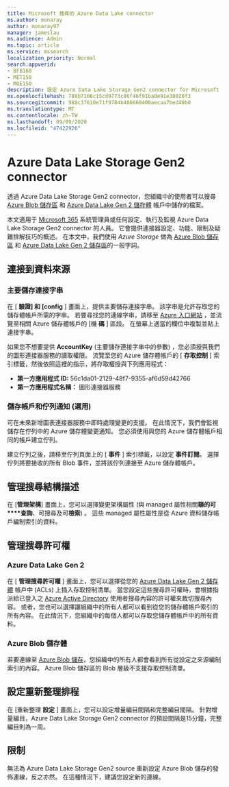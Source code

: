 ```yaml
---
title: Microsoft 搜尋的 Azure Data Lake connector
ms.author: monaray
author: monaray97
manager: jameslau
ms.audience: Admin
ms.topic: article
ms.service: mssearch
localization_priority: Normal
search.appverid:
- BFB160
- MET150
- MOE150
description: 設定 Azure Data Lake Storage Gen2 connector for Microsoft Search
ms.openlocfilehash: 788b7106c15cd9773c86f46f91ba0e91e38028f3
ms.sourcegitcommit: 988c37610e71f9784b486660400aecaa7bed40b0
ms.translationtype: MT
ms.contentlocale: zh-TW
ms.lasthandoff: 09/09/2020
ms.locfileid: "47422926"
---
```

# <a name="azure-data-lake-storage-gen2-connector"></a>Azure Data Lake Storage Gen2 connector

透過 Azure Data Lake Storage Gen2 connector，您組織中的使用者可以搜尋 [Azure Blob 儲存區](https://docs.microsoft.com/azure/storage/blobs/storage-blobs-introduction) 和 [Azure Data Lake Gen 2 儲存體](https://docs.microsoft.com/azure/storage/blobs/data-lake-storage-introduction) 帳戶中儲存的檔案。

本文適用于 [Microsoft 365](https://www.microsoft.com/microsoft-365) 系統管理員或任何設定、執行及監視 Azure Data Lake Storage Gen2 connector 的人員。 它會提供連接器設定、功能、限制及疑難排解技巧的概述。 在本文中，我們使用 *Azure Storage* 做為 [Azure Blob 儲存區](https://docs.microsoft.com/azure/storage/blobs/storage-blobs-introduction) 和 [Azure Data Lake Gen 2 儲存區](https://docs.microsoft.com/azure/storage/blobs/data-lake-storage-introduction)的一般字詞。

## <a name="connect-to-a-data-source"></a>連接到資料來源
### <a name="primary-storage-connection-string"></a>主要儲存連接字串 
在 [ **驗證] 和 [config** ] 畫面上，提供主要儲存連接字串。 該字串是允許存取您的儲存體帳戶所需的字串。 若要尋找您的連線字串，請移至 [Azure 入口網站](https://ms.portal.azure.com/#home) ，並流覽至相關 Azure 儲存體帳戶的 [機 **碼** ] 區段。 在螢幕上適當的欄位中複製並貼上連接字串。

如果您不想要提供 **AccountKey** (主要儲存連接字串中的參數) ，您必須授與我們的圖形連接器服務的讀取權限。 流覽至您的 Azure 儲存體帳戶的 [ **存取控制** ] 索引標籤，然後依照這裡的指示，將存取權授與下列應用程式：
* **第一方應用程式 ID:** 56c1da01-2129-48f7-9355-af6d59d42766
* **第一方應用程式名稱：** 圖形連接器服務

### <a name="storage-account-and-queue-notifications-optional"></a>儲存帳戶和佇列通知 (選用) 
可在未來新增圖表連接器服務中即時處理變更的支援。 在此情況下，我們會監視儲存在佇列中的 Azure 儲存體變更通知。 您必須使用與您的 Azure 儲存體帳戶相同的帳戶建立佇列。

建立佇列之後，請移至佇列頁面上的 [ **事件** ] 索引標籤，以設定 **事件訂閱**。 選擇佇列將要接收的所有 Blob 事件，並將該佇列連接至 Azure 儲存體帳戶。

## <a name="manage-the-search-schema"></a>管理搜尋結構描述
在 [**管理架構**] 畫面上，您可以選擇變更架構屬性 (與 managed 屬性相關**聯的可****查詢**、可搜尋及可**檢索**) 。 這些 managed 屬性屬性是從 Azure 資料儲存帳戶編制索引的資料。

## <a name="manage-search-permissions"></a>管理搜尋許可權
### <a name="azure-data-lake-gen-2"></a>Azure Data Lake Gen 2
在 [ **管理搜尋許可權** ] 畫面上，您可以選擇從您的 [Azure Data Lake Gen 2 儲存體](https://docs.microsoft.com/azure/storage/blobs/data-lake-storage-introduction) 帳戶中 (ACLs) 上插入存取控制清單。 當您設定這些搜尋許可權時，會根據指派給已登入之 [Azure Active Directory](https://docs.microsoft.com/azure/active-directory/) 使用者搜尋內容的許可權來裁切搜尋內容。 或者，您也可以選擇讓組織中的所有人都可以看到從您的儲存體帳戶索引的所有內容。 在此情況下，您組織中的每個人都可以存取您儲存體帳戶中的所有資料。

### <a name="azure-blob-storage"></a>Azure Blob 儲存體
若要連線至 [Azure Blob 儲存](https://docs.microsoft.com/azure/storage/blobs/storage-blobs-introduction)，您組織中的所有人都會看到所有從設定之來源編制索引的內容。 Azure Blob 儲存區的 Blob 層級不支援存取控制清單。

## <a name="set-the-refresh-schedule"></a>設定重新整理排程
在 [重新整理 **設定** ] 畫面上，您可以設定增量編目間隔和完整編目間隔。 針對增量編目，Azure Data Lake Storage Gen2 connector 的預設間隔是15分鐘，完整編目則為一周。

## <a name="limitations"></a>限制
無法為 Azure Data Lake Storage Gen2 source 重新設定 Azure Blob 儲存的發佈連線，反之亦然。 在這種情況下，建議您設定新的連線。